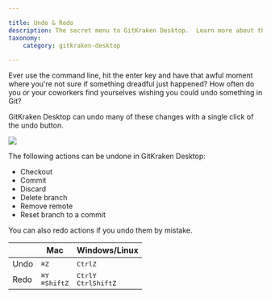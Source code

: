 ```yaml
---

title: Undo & Redo
description: The secret menu to GitKraken Desktop.  Learn more about the Command bar, Command Palette and general tips for working faster.
taxonomy:
    category: gitkraken-desktop

---
```


Ever use the command line, hit the enter key and have that awful moment where you're not sure if something dreadful just happened? How often do you or your coworkers find yourselves wishing you could undo something in Git?

GitKraken Desktop can undo many of these changes with a single click of the undo button.

<img src='/wp-content/uploads/undo.png' srcset='/wp-content/uploads/undo@2x.png 2x' class="help-center-img img-bordered">

The following actions can be undone in GitKraken Desktop:

+ Checkout
+ Commit
+ Discard
+ Delete branch
+ Remove remote
+ Reset branch to a commit


You can also redo actions if you undo them by mistake.


<table class='table table--bordered table--shortcuts'>
    <thead>
        <tr>
            <th>&nbsp;</th>
            <th>Mac</th>
            <th>Windows/Linux</th>
        </tr>
    </thead>
    <tbody>
        <tr>
            <td>Undo</td>
            <td><kbd>&#8984;</kbd><kbd>Z</kbd></td>
            <td><kbd>Ctrl</kbd><kbd>Z</kbd></td>
        </tr>
        <tr>
            <td>Redo</td>
            <td><kbd>&#8984;</kbd><kbd>Y</kbd><br>
            <kbd>&#8984;</kbd><kbd>Shift</kbd><kbd>Z</kbd></td>
            <td><kbd>Ctrl</kbd><kbd>Y</kbd><br>
            <kbd>Ctrl</kbd><kbd>Shift</kbd><kbd>Z</kbd></td>
        </tr>
    </tbody>
</table>
